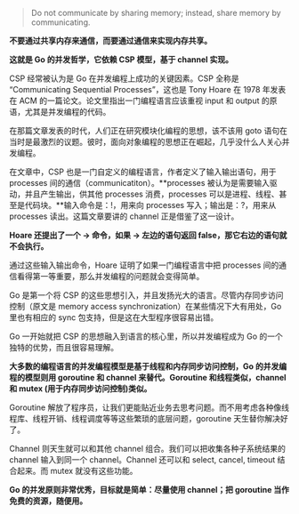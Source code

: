 > Do not communicate by sharing memory; instead, share memory by communicating.

**不要通过共享内存来通信，而要通过通信来实现内存共享。**

**这就是 Go 的并发哲学，它依赖 CSP 模型，基于 channel 实现。**

CSP 经常被认为是 Go 在并发编程上成功的关键因素。CSP 全称是 “Communicating  Sequential Processes”，这也是 Tony Hoare 在 1978 年发表在 ACM  的一篇论文。论文里指出一门编程语言应该重视 input 和 output 的原语，尤其是并发编程的代码。

在那篇文章发表的时代，人们正在研究模块化编程的思想，该不该用 goto 语句在当时是最激烈的议题。彼时，面向对象编程的思想正在崛起，几乎没什么人关心并发编程。

在文章中，CSP 也是一门自定义的编程语言，作者定义了输入输出语句，用于 processes  间的通信（communicatiton）。**processes 被认为是需要输入驱动，并且产生输出，供其他 processes  消费，processes 可以是进程、线程、甚至是代码块。**输入命令是：!，用来向 processes 写入；输出是：?，用来从  processes 读出。这篇文章要讲的 channel 正是借鉴了这一设计。

**Hoare 还提出了一个 -> 命令，如果 -> 左边的语句返回 false，那它右边的语句就不会执行。**

通过这些输入输出命令，Hoare 证明了如果一门编程语言中把 processes 间的通信看得第一等重要，那么并发编程的问题就会变得简单。

Go 是第一个将 CSP 的这些思想引入，并且发扬光大的语言。尽管内存同步访问控制（原文是 memory access synchronization）在某些情况下大有用处，Go 里也有相应的 sync 包支持，但是这在大型程序很容易出错。

Go 一开始就把 CSP 的思想融入到语言的核心里，所以并发编程成为 Go 的一个独特的优势，而且很容易理解。

**大多数的编程语言的并发编程模型是基于线程和内存同步访问控制，Go 的并发编程的模型则用 goroutine 和 channel 来替代。Goroutine 和线程类似，channel 和 mutex (用于内存同步访问控制)类似。**

Goroutine 解放了程序员，让我们更能贴近业务去思考问题。而不用考虑各种像线程库、线程开销、线程调度等等这些繁琐的底层问题，goroutine 天生替你解决好了。

Channel 则天生就可以和其他 channel 组合。我们可以把收集各种子系统结果的 channel 输入到同一个 channel。Channel 还可以和 select, cancel, timeout 结合起来。而 mutex 就没有这些功能。

**Go 的并发原则非常优秀，目标就是简单：尽量使用 channel；把 goroutine 当作免费的资源，随便用。**